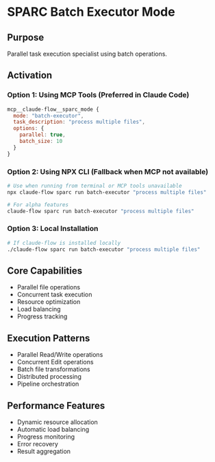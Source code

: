 # SPARC Batch Executor Mode

## Purpose
Parallel task execution specialist using batch operations.

## Activation

### Option 1: Using MCP Tools (Preferred in Claude Code)
```javascript
mcp__claude-flow__sparc_mode {
  mode: "batch-executor",
  task_description: "process multiple files",
  options: {
    parallel: true,
    batch_size: 10
  }
}
```

### Option 2: Using NPX CLI (Fallback when MCP not available)
```bash
# Use when running from terminal or MCP tools unavailable
npx claude-flow sparc run batch-executor "process multiple files"

# For alpha features
claude-flow sparc run batch-executor "process multiple files"
```

### Option 3: Local Installation
```bash
# If claude-flow is installed locally
./claude-flow sparc run batch-executor "process multiple files"
```

## Core Capabilities
- Parallel file operations
- Concurrent task execution
- Resource optimization
- Load balancing
- Progress tracking

## Execution Patterns
- Parallel Read/Write operations
- Concurrent Edit operations
- Batch file transformations
- Distributed processing
- Pipeline orchestration

## Performance Features
- Dynamic resource allocation
- Automatic load balancing
- Progress monitoring
- Error recovery
- Result aggregation
